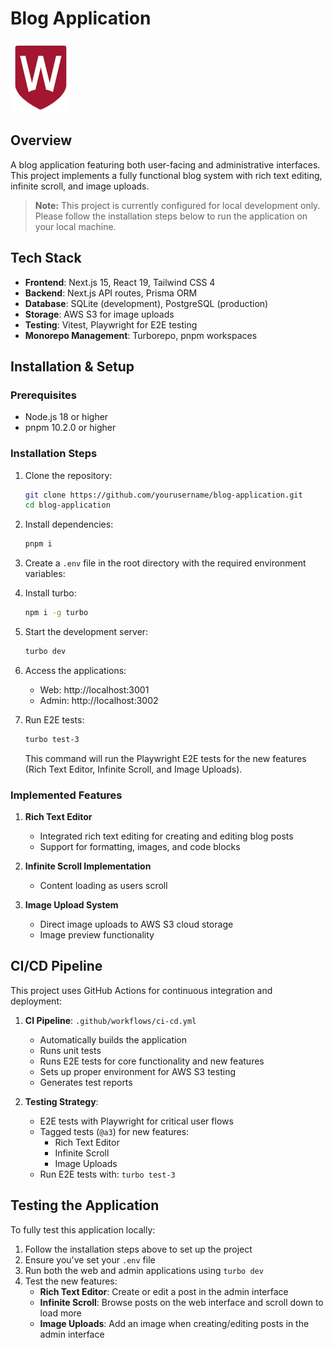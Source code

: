 # Blog Application

![WSU Logo](apps/web/public/wsulogo.png)

## Overview

A blog application featuring both user-facing and administrative interfaces. This project implements a fully functional blog system with rich text editing, infinite scroll, and image uploads.

> **Note:** This project is currently configured for local development only. Please follow the installation steps below to run the application on your local machine.

## Tech Stack

- **Frontend**: Next.js 15, React 19, Tailwind CSS 4
- **Backend**: Next.js API routes, Prisma ORM
- **Database**: SQLite (development), PostgreSQL (production)
- **Storage**: AWS S3 for image uploads
- **Testing**: Vitest, Playwright for E2E testing
- **Monorepo Management**: Turborepo, pnpm workspaces


## Installation & Setup

### Prerequisites
- Node.js 18 or higher
- pnpm 10.2.0 or higher

### Installation Steps

1. Clone the repository:
   ```bash
   git clone https://github.com/yourusername/blog-application.git
   cd blog-application
   ```

2. Install dependencies:
   ```bash
   pnpm i
   ```

3. Create a `.env` file in the root directory with the required environment variables:
 
4. Install turbo:
   ```bash
   npm i -g turbo
   ```

5. Start the development server:
   ```bash
   turbo dev
   ```

6. Access the applications:
   - Web: http://localhost:3001
   - Admin: http://localhost:3002

7. Run E2E tests:
   ```bash
   turbo test-3
   ```
   This command will run the Playwright E2E tests for the new features (Rich Text Editor, Infinite Scroll, and Image Uploads).

### Implemented Features

1. **Rich Text Editor**
   - Integrated rich text editing for creating and editing blog posts
   - Support for formatting, images, and code blocks

2. **Infinite Scroll Implementation**
   - Content loading as users scroll

3. **Image Upload System**
   - Direct image uploads to AWS S3 cloud storage
   - Image preview functionality

## CI/CD Pipeline

This project uses GitHub Actions for continuous integration and deployment:

1. **CI Pipeline**: `.github/workflows/ci-cd.yml`
   - Automatically builds the application
   - Runs unit tests
   - Runs E2E tests for core functionality and new features
   - Sets up proper environment for AWS S3 testing
   - Generates test reports

2. **Testing Strategy**:
   - E2E tests with Playwright for critical user flows
   - Tagged tests (`@a3`) for new features:
     - Rich Text Editor
     - Infinite Scroll
     - Image Uploads
   - Run E2E tests with: `turbo test-3`

## Testing the Application

To fully test this application locally:

1. Follow the installation steps above to set up the project
2. Ensure you've set your `.env` file
3. Run both the web and admin applications using `turbo dev`
4. Test the new features:
   - **Rich Text Editor**: Create or edit a post in the admin interface
   - **Infinite Scroll**: Browse posts on the web interface and scroll down to load more
   - **Image Uploads**: Add an image when creating/editing posts in the admin interface
